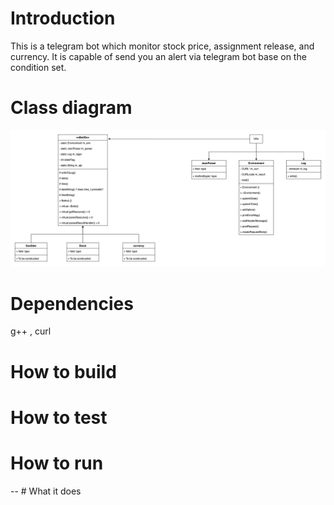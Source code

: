 # Introduction
This is a telegram bot which monitor stock price, assignment release, and currency.
It is capable of send you an alert via telegram bot base on the condition set.

# Class diagram 
![The bot programm is designed as followed:](telegramBot/images/class_diagram.png)

# Dependencies
g++ , curl

# How to build


# How to test


# How to run

-- # What it does
